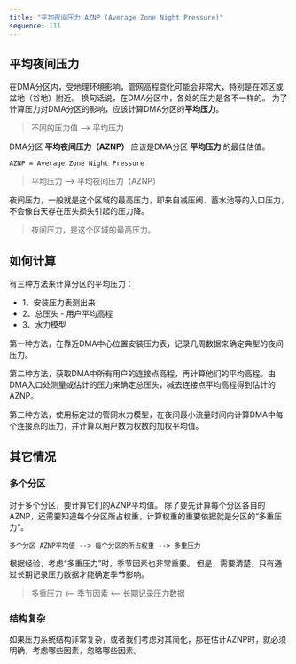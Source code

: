 ```yaml
---
title: "平均夜间压力 AZNP (Average Zone Night Pressure)"
sequence: 111
---
```


## 平均夜间压力

在DMA分区内，受地理环境影响，管网高程变化可能会非常大，特别是在郊区或盆地（谷地）附近。
换句话说，在DMA分区中，各处的压力是各不一样的。
为了计算压力对DMA分区的影响，应该计算DMA分区的**平均压力**。

> 不同的压力值 --> 平均压力

DMA分区 **平均夜间压力（AZNP）** 应该是DMA分区 **平均压力** 的最佳估值。

```text
AZNP = Average Zone Night Pressure
```

> 平均压力 --> 平均夜间压力（AZNP）

夜间压力，一般就是这个区域的最高压力，即来自减压阀、蓄水池等的入口压力，
不会像白天存在压头损失引起的压力降。

> 夜间压力，是这个区域的最高压力。

## 如何计算

有三种方法来计算分区的平均压力：

- 1、安装压力表测出来
- 2、总压头 - 用户平均高程
- 3、水力模型

第一种方法，在靠近DMA中心位置安装压力表，记录几周数据来确定典型的夜间压力。

第二种方法，获取DMA中所有用户的连接点高程，再计算他们的平均高程。由DMA入口处测量或估计的压力来确定总压头，减去连接点平均高程得到估计的AZNP。

第三种方法，使用标定过的管网水力模型，在夜间最小流量时间内计算DMA中每个连接点的压力，并计算以用户数为权数的加权平均值。

## 其它情况

### 多个分区

对于多个分区，要计算它们的AZNP平均值。
除了要先计算每个分区各自的AZNP，还需要知道每个分区所占权重，计算权重的重要依据就是分区的“多重压力”。

```text
多个分区 AZNP平均值 --> 每个分区的所占权重 --> 多重压力
```

根据经验，考虑“多重压力”时，季节因素也非常重要。
但是，需要清楚，只有通过长期记录压力数据才能确定季节影响。

> 多重压力 <-- 季节因素 <-- 长期记录压力数据

### 结构复杂

如果压力系统结构非常复杂，或者我们考虑对其简化，那在估计AZNP时，就必须明确，考虑哪些因素，忽略哪些因素。

